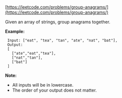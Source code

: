 [https://leetcode.com/problems/group-anagrams/](https://leetcode.com/problems/group-anagrams/)

Given an array of strings, group anagrams together.

**Example:**
```
 Input: ["eat", "tea", "tan", "ate", "nat", "bat"],
 Output:
 [
   ["ate","eat","tea"],
   ["nat","tan"],
   ["bat"]
 ]
```

**Note:**

* All inputs will be in lowercase.
* The order of your output does not matter.
